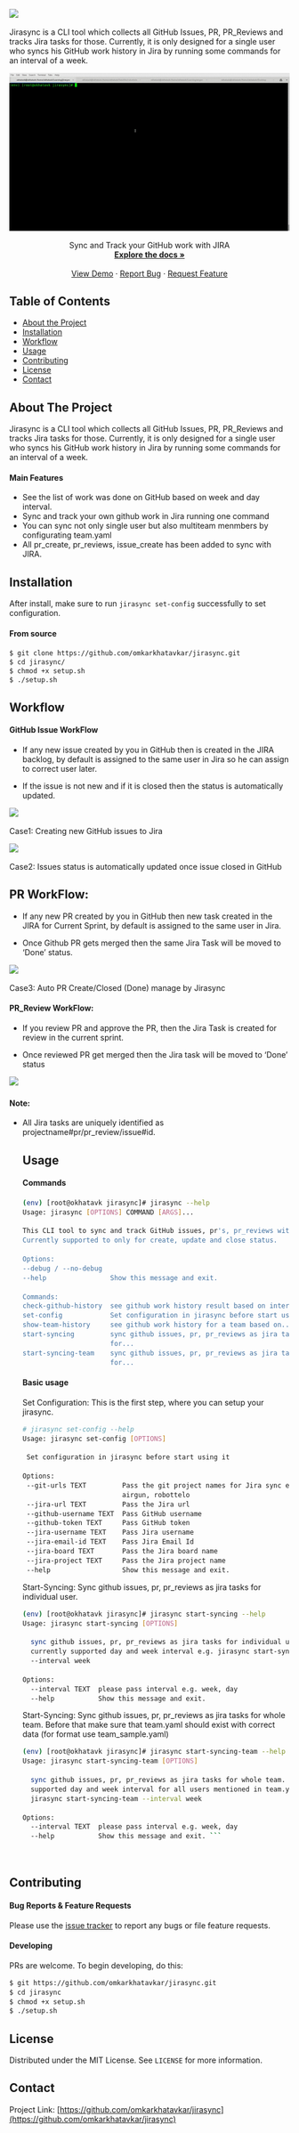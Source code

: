 
![](https://i.ibb.co/d4Y6Frs/2d524aa8-8c79-4562-bfd9-a3f8a85536df-200x200.png)

Jirasync is a CLI tool which collects all GitHub Issues, PR, PR_Reviews and tracks Jira tasks for those. Currently, it is only designed for a single user who syncs his GitHub work history in Jira by running some commands for an interval of a week.

![](https://raw.githubusercontent.com/omkarkhatavkar/jirasync/master/img/jirasync_1.gif)
 <p align="center">  
 Sync and Track your GitHub work with JIRA  
    <br />  
 <a href="https://github.com/omkarkhatavkar/jirasync
 "><strong>Explore the docs »</strong></a>  
 <br /> <br /> <a href="https://raw.githubusercontent.com/omkarkhatavkar/jirasync/master/img/jirasync_1.gif">View Demo</a>  
  ·  
    <a href="https://github.com/omkarkhatavkar/jirasync/issues">Report Bug</a>  
  ·  
    <a href="https://github.com/omkarkhatavkar/jirasync/issues">Request Feature</a>  
 </p></p>  
  
  
  
<!-- TABLE OF CONTENTS -->  
## Table of Contents  
  
* [About the Project](#about-the-project)  
* [Installation](#installation)  
* [Workflow](#workflow)
* [Usage](#usage)  
* [Contributing](#contributing)  
* [License](#license)  
* [Contact](#contact)  
  
  
  
<!-- ABOUT THE PROJECT -->  
## About The Project    

Jirasync is a CLI tool which collects all GitHub Issues, PR, PR_Reviews and tracks Jira tasks for those. Currently, it is only designed for a single user who syncs his GitHub work history in Jira by running some commands for an interval of a week.

#### Main Features 

-   See the list of work was done on GitHub based on week and day interval.    
-   Sync and track your own github work in Jira running one command 
-   You can sync not only single user but also multiteam menmbers by configurating team.yaml
-  All pr_create, pr_reviews, issue_create has been added to sync with JIRA.
 
  <!-- ## Installation -->  
## Installation    

After install, make sure to run `jirasync set-config` successfully to set configuration.
#### From source

    $ git clone https://github.com/omkarkhatavkar/jirasync.git
    $ cd jirasync/
    $ chmod +x setup.sh
    $ ./setup.sh

  <!-- ## Workflow -->  
## Workflow
#### GitHub Issue WorkFlow

-   If any new issue created by you in GitHub then is created in the JIRA backlog, by default is assigned to the same user in Jira so he can assign to correct user later.
    
-   If the issue is not new and if it is closed then the status is automatically updated.
    

![](https://i.ibb.co/9vTHbqh/9-IMMd-z-BXDY1-Oy-MZILx-NGZl-Ljxv-E3-Vuw-OIMS-Ir-PVmn-AUDx-IRGe8-XVXGT-2w-Yt-A3-U5-b0vj-Dq-Y6vyv-Kg1-Ied-AECU0nd-Dz-FJEFKt-QIg-FMu-Wvo-W2-P-lh14-Tz-FFo-D7-Bzh-N2-HGRH3kv.png)

Case1: Creating new GitHub issues to Jira

  

![](https://i.ibb.co/y5J3C8d/LEr6-Iy-G2-YKgta-OYk-EHSZ6jm-Qi3q-S-cw-HI3-Dk-Fx-Eb-AThln2ye-Ad154yq1b-TCm6l-Nk0l-Ba-Hh-n-Mpr0-Ul-Mj5-XT7-K9-PZR9-Arc-HLW084-FGu3-SM-p-Sp-NAF2-CQPG2-Xq-BD4-C0-R8-FGBCX6if.png)

Case2: Issues status is automatically updated once issue closed in GitHub    

## PR WorkFlow:

-   If any new PR created by you in GitHub then new task created in the JIRA for Current Sprint, by default is assigned to the same user in Jira.
    
-   Once Github PR gets merged then the same Jira Task will be moved to ‘Done’ status.
    

  

![](https://lh6.googleusercontent.com/Qqy_LIJ0N9oQ6zDg673D5VA_uJKsM_jid1GBLPdPTuEFLia3fpvdu1gb4lgG3nV3GzWQM8EMTEozxjHB_NJ1Uhsq9ffOIeYeVaWWsM3RxZCZpbh2xsZYU1w0li70DjDKZ0frm5Cq)

Case3: Auto PR Create/Closed (Done) manage by Jirasync

  

#### PR_Review WorkFlow:

-   If you review PR and approve the PR, then the Jira Task is created for review in the current sprint.
    
-   Once reviewed PR get merged then the Jira task will be moved to ‘Done’ status
    

  

![](https://i.ibb.co/V31G52W/tsm8ouwkvh-W4-Sekx3w-Yu-WYqx-P4-Iypo-EK0-Vli-NHELSV2a3g4n-Bs95ivcd6e5-Vk-D2-Mrw-Sgmcd5-Et-ZKHNw5-H4g-Ah8t0-O-p-Cccgh8-Ao-ZI2h-Md5s-OI3-fgb-MIZPz8mxd-FDVOWqtjd-Du-Ay.png)

####  Note:

-   All Jira tasks are uniquely identified as projectname#pr/pr_review/issue#id.
    
    ## Usage 
    #### Commands
	  ```bash
	(env) [root@okhatavk jirasync]# jirasync --help
	Usage: jirasync [OPTIONS] COMMAND [ARGS]...

	  This CLI tool to sync and track GitHub issues, pr's, pr_reviews with Jira.
	  Currently supported to only for create, update and close status.

	Options:
	  --debug / --no-debug
	  --help                Show this message and exit.

	Commands:
	  check-github-history  see github work history result based on intervals...
	  set-config            Set configuration in jirasync before start using it
	  show-team-history     see github work history for a team based on...
	  start-syncing         sync github issues, pr, pr_reviews as jira tasks
	                        for...
	  start-syncing-team    sync github issues, pr, pr_reviews as jira tasks
	                        for...

	```
	#### Basic usage
	Set Configuration:  This is the first step, where you can setup your jirasync.
	 ```bash
	 # jirasync set-config --help
	Usage: jirasync set-config [OPTIONS]

	  Set configuration in jirasync before start using it

	Options:
	  --git-urls TEXT         Pass the git project names for Jira sync e.g.
	                          airgun, robottelo
	  --jira-url TEXT         Pass the Jira url
	  --github-username TEXT  Pass GitHub username
	  --github-token TEXT     Pass GitHub token
	  --jira-username TEXT    Pass Jira username
	  --jira-email-id TEXT    Pass Jira Email Id
	  --jira-board TEXT       Pass the Jira board name
	  --jira-project TEXT     Pass the Jira project name
	  --help                  Show this message and exit.

	 ```
	  
	 Start-Syncing: Sync github issues, pr, pr_reviews as jira tasks for individual user.
	``` bash
	(env) [root@okhatavk jirasync]# jirasync start-syncing --help 
	Usage: jirasync start-syncing [OPTIONS]

	  sync github issues, pr, pr_reviews as jira tasks for individual user.
	  currently supported day and week interval e.g. jirasync start-syncing
	  --interval week

	Options:
	  --interval TEXT  please pass interval e.g. week, day
	  --help           Show this message and exit. 
	  ```
	Start-Syncing: Sync github issues, pr, pr_reviews as jira tasks for whole team. Before that make sure that team.yaml should exist with correct data (for format use team_sample.yaml)
	```bash 
	(env) [root@okhatavk jirasync]# jirasync start-syncing-team --help 
	Usage: jirasync start-syncing-team [OPTIONS]

	  sync github issues, pr, pr_reviews as jira tasks for whole team. currently
	  supported day and week interval for all users mentioned in team.yaml e.g.
	  jirasync start-syncing-team --interval week

	Options:
	  --interval TEXT  please pass interval e.g. week, day
	  --help           Show this message and exit. ```

  
## Contributing

#### Bug Reports & Feature Requests

Please use the [issue tracker](https://github.com/omkarkhatavkar/jirasync/issues) to report any bugs or file feature requests.

#### Developing

PRs are welcome. To begin developing, do this:

```bash
$ git https://github.com/omkarkhatavkar/jirasync.git
$ cd jirasync
$ chmod +x setup.sh
$ ./setup.sh
```

<!-- LICENSE -->  
## License  
  
Distributed under the MIT License. See `LICENSE` for more information.  
  
  
  
<!-- CONTACT -->  
## Contact  
  
Project Link: [https://github.com/omkarkhatavkar/jirasync](https://github.com/omkarkhatavkar/jirasync)  
  
	 
	
